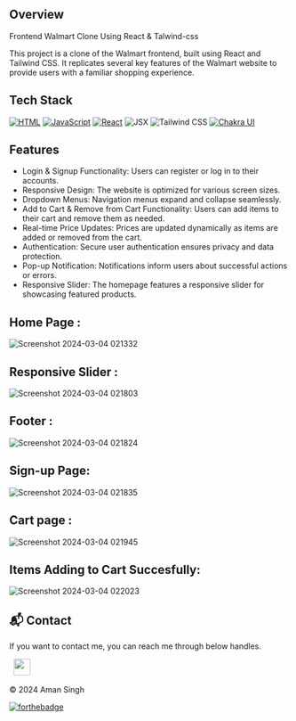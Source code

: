 ## Overview
Frontend Walmart Clone Using React & Talwind-css

This project is a clone of the Walmart frontend, built using React and Tailwind CSS. It replicates several key features of the Walmart website to provide users with a familiar shopping experience.


## Tech Stack
[![HTML](https://img.shields.io/badge/HTML-%23E34F26.svg?style=for-the-badge&logo=html5&logoColor=white)](https://developer.mozilla.org/en-US/docs/Web/HTML)
[![JavaScript](https://img.shields.io/badge/JavaScript-%23F7DF1E.svg?style=for-the-badge&logo=javascript&logoColor=black)](https://developer.mozilla.org/en-US/docs/Web/JavaScript)
[![React](https://img.shields.io/badge/React-%2361DAFB.svg?style=for-the-badge&logo=react&logoColor=white)](https://reactjs.org/)
<img alt="JSX" src="https://img.shields.io/badge/JSX-%2300D8FF.svg?style=for-the-badge&logo=react&logoColor=white"/>
<img alt="Tailwind CSS" src="https://img.shields.io/badge/Tailwind_CSS-38B2AC?style=for-the-badge&logo=tailwind-css&logoColor=white"/>
[![Chakra UI](https://img.shields.io/badge/Chakra_UI-%23319795.svg?style=for-the-badge&logo=chakra-ui&logoColor=white)](https://chakra-ui.com/)


## Features

- Login & Signup Functionality: Users can register or log in to their accounts.
- Responsive Design: The website is optimized for various screen sizes.
- Dropdown Menus: Navigation menus expand and collapse seamlessly.
- Add to Cart & Remove from Cart Functionality: Users can add items to their cart and remove them as needed.
- Real-time Price Updates: Prices are updated dynamically as items are added or removed from the cart.
- Authentication: Secure user authentication ensures privacy and data protection.
- Pop-up Notification: Notifications inform users about successful actions or errors.
- Responsive Slider: The homepage features a responsive slider for showcasing featured products.

## Home Page :
![Screenshot 2024-03-04 021332](https://github.com/aman2282003/E-commerce_site/assets/131010086/62d8291a-6a48-4051-a413-ac2b143fa2f7)
## Responsive Slider :
![Screenshot 2024-03-04 021803](https://github.com/aman2282003/E-commerce_site/assets/131010086/f4947514-07c9-49bd-9dee-ab9c9927176b)
## Footer :
![Screenshot 2024-03-04 021824](https://github.com/aman2282003/E-commerce_site/assets/131010086/2fdb7a8f-74f7-4a8b-b1bf-311f04fbe636)
## Sign-up Page:
![Screenshot 2024-03-04 021835](https://github.com/aman2282003/E-commerce_site/assets/131010086/c334e3ef-9f99-4e83-a657-592abaa750e3)
## Cart page :
![Screenshot 2024-03-04 021945](https://github.com/aman2282003/E-commerce_site/assets/131010086/9db2d4ff-bfea-43db-9201-7f4d5a1911fa)
## Items Adding to Cart Succesfully:
![Screenshot 2024-03-04 022023](https://github.com/aman2282003/E-commerce_site/assets/131010086/d1e7b6ce-cfcc-4433-a07f-7913dea9a357)


<h2>📬 Contact</h2>

If you want to contact me, you can reach me through below handles.

&nbsp;&nbsp;<a href="https://www.linkedin.com/in/amandeep-singh-50b655216/"><img src="https://www.felberpr.com/wp-content/uploads/linkedin-logo.png" width="30"></img></a>

© 2024 Aman Singh


[![forthebadge](https://forthebadge.com/images/badges/built-with-love.svg)](https://forthebadge.com)







